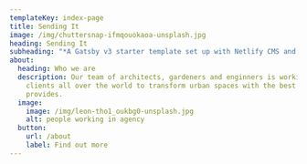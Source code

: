 ```yaml
---
templateKey: index-page
title: Sending It
image: /img/chuttersnap-ifmqouokaoa-unsplash.jpg
heading: Sending It
subheading: "*A Gatsby v3 starter template set up with Netlify CMS and Tailwind CSS."
about:
  heading: Who we are
  description: Our team of architects, gardeners and enginners is working with
    clients all over the world to transform urban spaces with the best nature
    provides.
  image:
    image: /img/leon-tho1_oukbg0-unsplash.jpg
    alt: people working in agency
  button:
    url: /about
    label: Find out more
---
```

